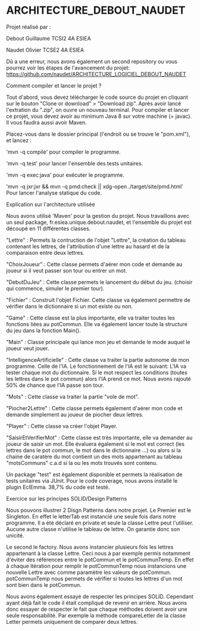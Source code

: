 # ARCHITECTURE_DEBOUT_NAUDET

Projet réalisé par :

Debout Guillaume TCSI2 4A ESIEA 

Naudet Olivier TCSE2 4A ESIEA 

Dû a une erreur, nous avons également un second repository ou vous pourrez voir les étapes de l'avancement du projet:
https://github.com/naudet/ARCHITECTURE_LOGICIEL_DEBOUT_NAUDET


Comment compiler et lancer le projet ?


Tout d'abord, vous devez télécharger le code source du projet en cliquant sur le bouton "Clone or download" > "Download zip". Après avoir lancé l'extration du ".zip", on ouvre un nouveau terminal. Pour compiler et lancer ce projet, vous devez avoir au minimum Java 8 sur votre machine (+ javac). Il vous faudra aussi avoir Maven.

Placez-vous dans le dossier principal (l'endroit ou se trouve le "pom.xml"), et lancez :

'mvn -q compile' pour compiler le programme.

'mvn -q test' pour lancer l'ensemble des tests unitaires.

'mvn -q exec:java' pour exécuter le programme.

'mvn -q jxr:jxr && mvn -q pmd:check || xdg-open ./target/site/pmd.html' Pour lancer l'analyse statique du code.
 
 
Explication sur l'architecture utilisée
 
Nous avons utilisé 'Maven' pour la gestion du projet. Nous travaillons avec un seul package, fr.esiea.unique.debout.naudet, et l'ensemble du projet est découpé en 11 différentes classes.

"Lettre" : Permets la contruction de l'objet "Lettre", la création du tableau contenant les lettres, de l'attribution d'une lettre au hasard et de la comparaison entre deux lettres.

"ChoixJoueur" : Cette classe permets d'aérer mon code et demande au joueur si il veut passer son tour ou entrer un mot.

"DebutDuJeu" : Cette classe permets le lancement du début du jeu. (choisir qui commence, simuler le premier tour).

"Fichier" : Construit l'objet Fichier. Cette classe va également permettre de vérifier dans le dictionnaire si un mot existe ou non.

"Game" : Cette classe est la plus importante, elle va traiter toutes les fonctions liées au potCommun. Elle va également lancer toute la structure du jeu dans la fonction Main().

"Main" : Classe principale qui lance mon jeu et demande le mode auquel le joueur veut jouer.

"IntelligenceArtificielle" : Cette classe va traiter la partie autonome de mon programme. Celle de l'IA. Le fonctionnement de l'IA est le suivant: L'IA va tester chaque mot du dictionnaire. Si le mot respect les conditions (toutes les lettres dans le pot commun) alors l'IA prend ce mot. Nous avons rajouté 50% de chance que l'IA passe son tour.

"Mots" : Cette classe va traiter la partie "vole de mot".

"Piocher2Lettre" : Cette classe permets également d'aérer mon code et demande simplement au joueur de piocher deux lettres.

"Player" : Cette classe va créer l'objet Player.

"SaisirEtVerifierMot" : Cette classe est très importante, elle va demander au joueur de saisir un mot. Elle évaluera également si le mot est correct (les lettres dans le pot commun, le mot dans le dictionnaire ...) ou alors si la chaine de caratère du mot contient un des mots appartenant au tableau "motsCommuns" c.a.d si la ou les mots trouvés sont contenu.


Un package "test" est également disponible et permets la réalisation de tests unitaires via JUnit.
Pour le code coverage, nous avons installé le plugin EclEmma. 38,7% du code est testé.
 
  
 
Exercice sur les principes SOLID/Design Patterns
 
Nous pouvons illustrer 2 Disgn Patterns dans notre projet. 
Le Premier est le Singleton. En effet le letterTab est instancié une seule fois dans notre programme. Il a été déclaré en private et seule la classe Lettre peut l'utiliser. Aucune autre classe n'utilise le tableau de lettre. On garantie donc son unicité.
 
Le second le factory. Nous avons instancier plusieurs fois les lettres appartenant à la classe Lettre. Ceci nous à par exemple permis notamment d'éviter des références entre le potCommun et le potCommunTemp. En effet à chaque itération pour remplir le potCommunTemp nous instancions une nouvelle Lettre avec comme paramètre les valeurs de potCommun. potCommunTemp nous permets de vérifier si toutes les lettres d'un mot sont bien dans le potCommun. 
 
Nous avons également essayé de respecter les principes SOLID. Cependant ayant déjà fait le code il était compliqué de revenir en arrière. Nous avons donc essayer de respecter le fait que chaque méthodes doivent avoir une seule responsabilité. Par exemple la méthode compareLetter de la classe Letter permets uniquement de comparer deux lettres. 
 
